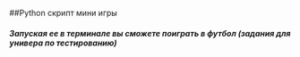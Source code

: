 ##Python скрипт мини игры 
##### Запуская ее в терминале вы сможете поиграть в футбол (задания для универа по тестированию)

